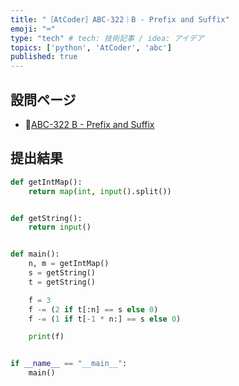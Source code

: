 ```yaml
---
title: "［AtCoder］ABC-322｜B - Prefix and Suffix"
emoji: "⌨️"
type: "tech" # tech: 技術記事 / idea: アイデア
topics: ['python', 'AtCoder', 'abc']
published: true
---
```


## 設問ページ

- 🔗[ABC-322 B - Prefix and Suffix](https://atcoder.jp/contests/abc322/tasks/abc322_b)

## 提出結果

```python
def getIntMap():
    return map(int, input().split())


def getString():
    return input()


def main():
    n, m = getIntMap()
    s = getString()
    t = getString()

    f = 3
    f -= (2 if t[:n] == s else 0)
    f -= (1 if t[-1 * n:] == s else 0)

    print(f)


if __name__ == "__main__":
    main()
```
